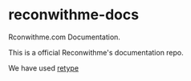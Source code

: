 # reconwithme-docs
Rconwithme.com Documentation.

This is a official Reconwithme's documentation repo.

We have used [retype](https://retype.com/) 
